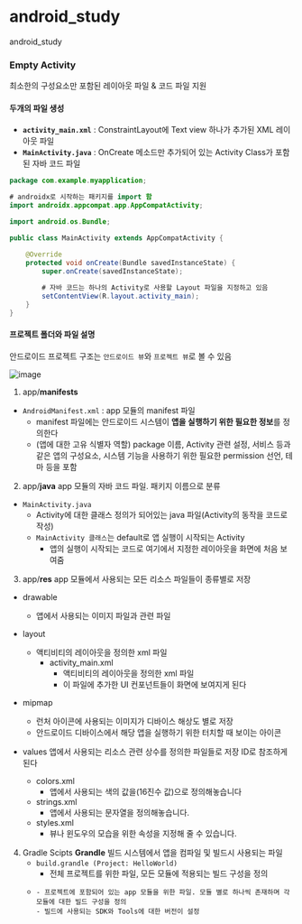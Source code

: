 # android_study
android_study

### Empty Activity
최소한의 구성요소만 포함된 레이아웃 파일 & 코드 파일 지원
####  두개의 파일 생성
- **```activity_main.xml```** : ConstraintLayout에 Text view 하나가 추가된 XML 레이아웃 파일
- **```MainActivity.java```** : OnCreate 메소드만 추가되어 있는 Activity Class가 포함된 자바 코드 파일

```java
package com.example.myapplication;

# androidx로 시작하는 패키지를 import 함
import androidx.appcompat.app.AppCompatActivity;

import android.os.Bundle;

public class MainActivity extends AppCompatActivity {

    @Override
    protected void onCreate(Bundle savedInstanceState) {
        super.onCreate(savedInstanceState);
        
        # 자바 코드는 하나의 Activity로 사용할 Layout 파일을 지정하고 있음
        setContentView(R.layout.activity_main);
    }
}

```
#### 프로젝트 폴더와 파일 설명
안드로이드 프로젝트 구조는 ```안드로이드 뷰```와 ```프로젝트 뷰```로 볼 수 있음

![image](https://user-images.githubusercontent.com/72767245/106718276-2fc23c80-6644-11eb-8084-06137406fba4.png)


1. app/**manifests**
  - ```AndroidManifest.xml``` : app 모듈의 manifest 파일
    - manifest 파일에는 안드로이드 시스템이 **앱을 실행하기 위한 필요한 정보**를 정의한다
    - (앱에 대한 고유 식별자 역할) package 이름, Activity 관련 설정, 서비스 등과 같은 앱의 구성요소, 시스템 기능을 사용하기 위한 필요한 permission 선언, 테마 등을 포함
    
2. app/**java**
  app 모듈의 자바 코드 파일. 패키지 이름으로 분류
  - ```MainActivity.java```
    - Activity에 대한 클래스 정의가 되어있는 java 파일(Activity의 동작을 코드로 작성)
    - ```MainActivity 클래스```는 default로 앱 실행이 시작되는 Activity
      - 앱의 실행이 시작되는 코드로 여기에서 지정한 레이아웃을 화면에 처음 보여줌
    
3. app/**res**
  app 모듈에서 사용되는 모든 리소스 파일들이 종류별로 저장
  - drawable
    - 앱에서 사용되는 이미지 파일과 관련 파일
    
  - layout
    - 액티비티의 레이아웃을 정의한 xml 파일 
      - activity_main.xml
        - 액티비티의 레이아웃을 정의한 xml 파일 
        - 이 파일에 추가한 UI 컨포넌트들이 화면에 보여지게 된다
   - mipmap
     - 런처 아이콘에 사용되는 이미지가 디바이스 해상도 별로 저장
     - 안드로이드 디바이스에서 해당 앱을 실행하기 위한 터치할 때 보이는 아이콘
  - values
     앱에서 사용되는 리소스 관련 상수를 정의한 파일들로 저장 ID로 참조하게 된다
     - colors.xml
       - 앱에서 사용되는 색의 값을(16진수 값)으로 정의해놓습니다
     - strings.xml
       - 앱에서 사용되는 문자열을 정의해놓습니다.
     - styles.xml
       - 뷰나 윈도우의 모습을 위한 속성을 지정해 줄 수 있습니다.
4. Gradle Scipts
  **Grandle** 빌드 시스템에서 앱을 컴파일 및 빌드시 사용되는 파일
    - ```build.grandle (Project: HelloWorld)```
      - 전체 프로젝트를 위한 파일, 모든 모듈에 적용되는 빌드 구성을 정의
    - ```build.grandle (Module:app)
      - 프로젝트에 포함되어 있는 app 모듈을 위한 파일. 모듈 별로 하나씩 존재하며 각 모듈에 대한 빌드 구성을 정의
      - 빌드에 사용되는 SDK와 Tools에 대한 버전이 설정
